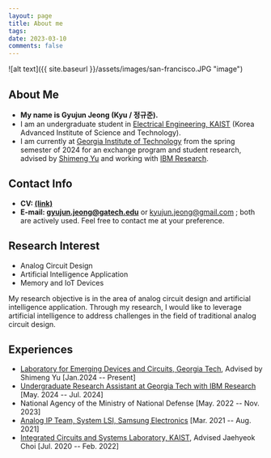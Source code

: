 ```yaml
---
layout: page
title: About me
tags: 
date: 2023-03-10
comments: false
---
```

![alt text]({{ site.baseurl }}/assets/images/san-francisco.JPG "image")

## About Me
* <b>My name is Gyujun Jeong (Kyu / 정규준).</b>
* I am an undergraduate student in <a href="https://ee.kaist.ac.kr/en/">Electrical Engineering, KAIST</a> (Korea Advanced Institute of Science and Technology).
* I am currently at <a href="https://ece.gatech.edu/">Georgia Institute of Technology</a> from the spring semester of 2024 for an exchange program and student research, advised by <a href="https://shimeng.ece.gatech.edu/">Shimeng Yu</a> and working with <a href="https://research.ibm.com/">IBM Research</a>. <br>

## Contact Info
* <b>CV: <a href="https://drive.google.com/file/d/1LT-fcVCiSOm-3IK-0p3YyXvrdoWwa0Ca/preview">(link)</a></b>
* <b>E-mail: <a href="mailto:gyujun.jeong@gatech.edu">gyujun.jeong@gatech.edu</a></b> or <a href="mailto:kyujun.jeong@gmail.com">kyujun.jeong@gmail.com</a> ; both are actively used. Feel free to contact me at your preference.

## Research Interest
* Analog Circuit Design
* Artificial Intelligence Application
* Memory and IoT Devices<br>

My research objective is in the area of analog circuit design and artificial intelligence application. Through my research, I would like to leverage artificial intelligence to address challenges in the field of traditional analog circuit design.

## Experiences
* <a href="https://shimeng.ece.gatech.edu/">Laboratory for Emerging Devices and Circuits, Georgia Tech</a>, Advised by Shimeng Yu [Jan.2024 -- Present]
* <a href="https://research.ibm.com/">Undergraduate Research Assistant at Georgia Tech with IBM Research</a> [May. 2024 -- Jul. 2024]
* National Agency of the Ministry of National Defense [May. 2022 -- Nov. 2023]
* <a href="https://semiconductor.samsung.com/about-us/business-area/system-lsi/">Analog IP Team, System LSI, Samsung Electronics</a> [Mar. 2021 -- Aug. 2021]
* <a href="https://www.icsl.kaist.ac.kr">Integrated Circuits and Systems Laboratory, KAIST</a>, Advised Jaehyeok Choi [Jul. 2020 -- Feb. 2022]
<!-- <a href="http://hsnl.kaist.ac.kr">High-Speed Nanoelectronics Laboratory, KAIST</a>, Advised by Kyeonghoon Yang [Dec. 2019 -- Feb. 2020]-->
